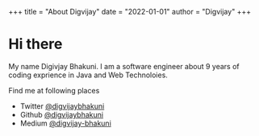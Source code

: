 +++
title = "About Digvijay"
date = "2022-01-01"
author = "Digvijay"
+++

#  Hi there


My name Digivjay Bhakuni. I am a software engineer about 9 years of coding exprience in Java and Web Technoloies.

Find me at following places 

- Twitter [@digvijaybhakuni](https://twitter.com/digvijaybhakuni)
- Github [@digvijaybhakuni](https://github.com/digvijaybhakuni)
- Medium [@digvijay-bhakuni](https://medium.com/@digvijay-bhakuni)
